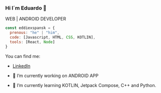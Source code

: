 ### Hi I´m Eduardo 👋
   WEB | ANDROID DEVELOPER
```js
const eddiexspansk = {
  prenous: "he" | "him",
  code: [Javascript, HTML, CSS, KOTLIN],
  tools: [React, Node]
}
```

You can find me: 

- [LinkedIn](https://www.linkedin.com/in/eduardo-pinto-producer)

- 🔭 I’m currently working on ANDROID APP
- 🌱 I’m currently learning KOTLIN, Jetpack Compose, C++ and Python.

